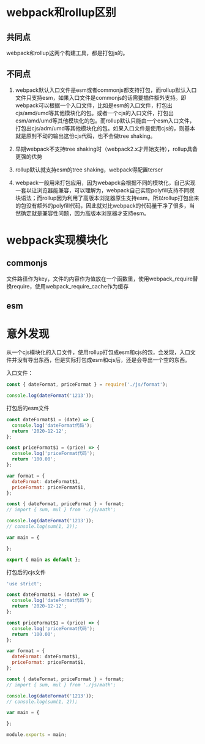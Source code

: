 # webpack和rollup区别

## 共同点

webpack和rollup这两个构建工具，都是打包js的。

## 不同点

1. webpack默认入口文件是esm或者commonjs都支持打包，而rollup默认入口文件只支持esm，如果入口文件是commonjs的话需要插件额外支持。即webpack可以根据一个入口文件，比如是esm的入口文件，打包出cjs/amd/umd等其他模块化的包。或者一个cjs的入口文件，打包出esm/amd/umd等其他模块化的包。而rollup默认只能由一个esm入口文件，打包出cjs/adm/umd等其他模块化的包。如果入口文件是使用cjs的，则基本就是原封不动的输出这份cjs代码，也不会做tree shaking。

2. 早期webpack不支持tree shaking时（webpack2.x才开始支持），rollup具备更强的优势
3. rollup默认就支持esm的tree shaking，webpack得配置terser
4. webpack一般用来打包应用，因为webapck会根据不同的模块化，自己实现一套以让浏览器能兼容，可以理解为，webpack自己实现polyfill支持不同模块语法；而rollup因为利用了高版本浏览器原生支持esm，所以rollup打包出来的包没有额外的polyfill代码，因此就对比webpack的代码量干净了很多，当然确定就是兼容性问题，因为高版本浏览器才支持esm。



# webpack实现模块化

## commonjs

文件路径作为key，文件的内容作为值放在一个函数里，使用webpack_require替换require，使用webpack_require_cache作为缓存

## esm





# 意外发现

从一个cjs模块化的入口文件，使用rollup打包成esm和cjs的包，会发现，入口文件并没有导出东西，但是实际打包成esm和cjs后，还是会导出一个空的东西。

入口文件：

```js
const { dateFormat, priceFormat } = require('./js/format');

console.log(dateFormat('1213'));
```



打包后的esm文件

```js
const dateFormat$1 = (date) => {
  console.log('dateFormat代码');
  return '2020-12-12';
};

const priceFormat$1 = (price) => {
  console.log('priceFormat代码');
  return '100.00';
};

var format = {
  dateFormat: dateFormat$1,
  priceFormat: priceFormat$1,
};

const { dateFormat, priceFormat } = format;
// import { sum, mul } from './js/math';

console.log(dateFormat('1213'));
// console.log(sum(1, 2));

var main = {

};

export { main as default };
```



打包后的cjs文件

```js
'use strict';

const dateFormat$1 = (date) => {
  console.log('dateFormat代码');
  return '2020-12-12';
};

const priceFormat$1 = (price) => {
  console.log('priceFormat代码');
  return '100.00';
};

var format = {
  dateFormat: dateFormat$1,
  priceFormat: priceFormat$1,
};

const { dateFormat, priceFormat } = format;
// import { sum, mul } from './js/math';

console.log(dateFormat('1213'));
// console.log(sum(1, 2));

var main = {

};

module.exports = main;
```

